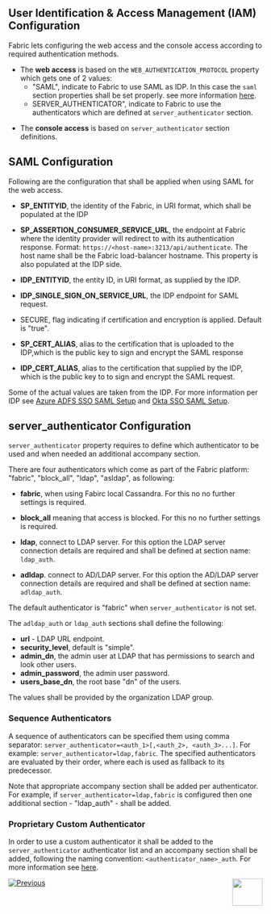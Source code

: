 ## User Identification & Access Management (IAM) Configuration

Fabric lets configuring the web access and the console access according to required authentication methods.

* The **web access** is based on the `WEB_AUTHENTICATION_PROTOCOL` property which gets one of 2 values:
  * "SAML", indicate to Fabric to use SAML as IDP. In this case the `saml` section properties shall be set properly. see more information [here]().
  * SERVER_AUTHENTICATOR", indicate to Fabric to use the authenticators which are defined at `server_authenticator` section.

- The **console access** is based on `server_authenticator` section definitions.



## SAML Configuration

Following are the configuration that shall be applied when using SAML for the web access. 



- **SP_ENTITYID**, the identity of the Fabric, in URI format, which shall be populated at the IDP 

- **SP_ASSERTION_CONSUMER_SERVICE_URL**, the endpoint at Fabric where the identity provider will redirect to with its authentication response. Format: `https://<host-name>:3213/api/authenticate`. The host name shall be the Fabric load-balancer hostname. This property is also populated at the IDP side.
- **IDP_ENTITYID**, the entity ID, in URI format, as supplied by the IDP.

- **IDP_SINGLE_SIGN_ON_SERVICE_URL**, the IDP endpoint for SAML request. 

- SECURE, flag indicating if certification and encryption is applied. Default is "true".

- **SP_CERT_ALIAS**, alias to the certification that is uploaded to the IDP,which is the public key to sign and encrypt the SAML response 

- **IDP_CERT_ALIAS**, alias to the certification that supplied by the IDP, which is the public key to to sign and encrypt the SAML request.



Some of the actual values are taken from the IDP. For more information per IDP see [Azure ADFS SSO SAML Setup]() and [Okta SSO SAML Setup]().



## server_authenticator Configuration

`server_authenticator`  property requires to define which authenticator to be used and when needed an additional accompany section.

There are four authenticators which come as part of the Fabric platform: "fabric", "block_all", "ldap", "asldap", as following:

- **fabric**, when using Fabirc local Cassandra. For this no no further settings is required.
- **block_all** meaning that access is blocked. For this no no further settings is required. 
- **ldap**, connect to LDAP server. For this option the LDAP server connection details are required and shall be defined at section name: `ldap_auth`. 

- **adldap**. connect to AD/LDAP server. For this option the AD/LDAP server connection details are required and shall be defined at section name: `adldap_auth`.

The default authenticator is "fabric" when `server_authenticator` is not set.



The `adldap_auth` or `ldap_auth` sections shall define the following:

- **url** - LDAP URL endpoint.
- **security_level**, default is "simple".
- **admin_dn**, the admin user at LDAP that has permissions to search and look other users.
- **admin_password**, the admin user password.
- **users_base_dn**, the root base "dn" of the users.

The values shall be provided by the organization LDAP group.

### Sequence Authenticators

A sequence of authenticators can be specified them using comma separator:  `server_authenticator=<auth_1>[,<auth_2>, <auth_3>...]`.  For example: `server_authenticator=ldap,fabric`. The specified authenticators are evaluated by their order, where each is used as fallback to its predecessor.

Note that appropriate accompany section shall be added per authenticator. For example, if `server_authenticator=ldap,fabric` is configured then one additional section - "ldap_auth" - shall be added.

### Proprietary Custom Authenticator

In order to use a custom authenticator it shall be added to the `server_authenticator` authenticator list and an accompany section shall be added, following the naming convention: `<authenticator_name>_auth`. For more information see [here]().





[![Previous](/articles/images/Previous.png)](/articles/26_fabric_security/06_data_masking.md)[<img align="right" width="60" height="54" src="/articles/images/Next.png">](/articles/26_fabric_security/05_fabric_webservices_security.md)
